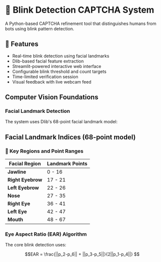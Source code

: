 # 👀 Blink Detection CAPTCHA System

A Python-based CAPTCHA refinement tool that distinguishes humans from bots using blink pattern detection.

## 🚀 Features

- Real-time blink detection using facial landmarks
- Dlib-based facial feature extraction
- Streamlit-powered interactive web interface
- Configurable blink threshold and count targets
- Time-limited verification session
- Visual feedback with live webcam feed

## Computer Vision Foundations

### Facial Landmark Detection
The system uses Dlib's 68-point facial landmark model:
## Facial Landmark Indices (68-point model)
### 📌 Key Regions and Point Ranges

| Facial Region       | Landmark Points |
|---------------------|-----------------|
| **Jawline**         | 0 - 16          |
| **Right Eyebrow**   | 17 - 21         |
| **Left Eyebrow**    | 22 - 26         |
| **Nose**            | 27 - 35         |
| **Right Eye**       | 36 - 41         |
| **Left Eye**        | 42 - 47         |
| **Mouth**           | 48 - 67         |

### Eye Aspect Ratio (EAR) Algorithm
The core blink detection uses:
```math
EAR = \frac{||p_2-p_6|| + ||p_3-p_5||}{2||p_1-p_4||}
